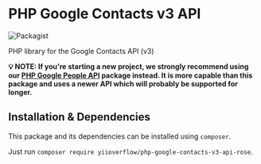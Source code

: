 # PHP Google Contacts v3 API

![Packagist](https://img.shields.io/packagist/dt/rapidwebltd/php-google-contacts-v3-api.svg)

PHP library for the Google Contacts API (v3)

**💡 NOTE: If you're starting a new project, we strongly recommend using our [PHP Google People API](https://github.com/rapidwebltd/php-google-people-api) package instead. It is more capable than this package and uses a newer API which will probably be supported for longer.**

## Installation & Dependencies

This package and its dependencies can be installed using `composer`. 

Just run `composer require yiioverflow/php-google-contacts-v3-api-rose`.


